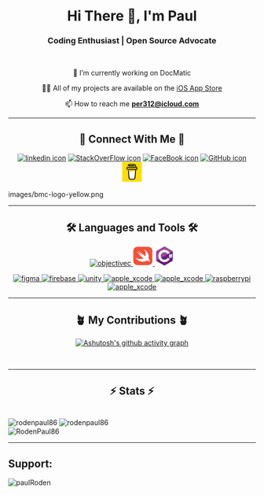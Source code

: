 <h1 align="center">Hi There 👋, I'm Paul</h1>

<h3 align="center">Coding Enthusiast | Open Source Advocate</h3>

<br/>

<div align="center">

🔭 I’m currently working on DocMatic

👨‍💻 All of my projects are available on the [iOS App Store](https://apps.apple.com/th/developer/paul-roden-ii/id693041126)

📫 How to reach me **per312@icloud.com**

</div>

<hr/>
<h2 align="center">🔗 Connect With Me 🔗</h2>
<div align="center">
<a href="https://linkedin.com/in/paul-roden-4a1395167" target="_blank" rel="noreferrer"> <img src="https://www.vectorlogo.zone/logos/linkedin/linkedin-tile.svg" alt="linkedin icon" width="40" height="40" /></a>
<a href="https://stackoverflow.com/users/3187794" target="_blank" rel="noreferrer"> <img src="https://vectorlogo.zone/logos/stackoverflow/stackoverflow-tile.svg" alt="StackOverFlow icon" width="40" height="40" /></a>
<a href="https://fb.com/paulroden86" target="_blank" rel="noreferrer"> <img src="https://vectorlogo.zone/logos/facebook/facebook-tile.svg" alt="FaceBook icon" width="40" height="40" /></a>
<a href="https://github.com/RodenPaul86" target="_blank" rel="noreferrer"> <img src="https://vectorlogo.zone/logos/github/github-tile.svg" alt="GitHub icon" width="40" height="40" /></a>
<a href="https://github.com/RodenPaul86" target="_blank" rel="noreferrer"> <img src="images/bmc-logo-yellow.png" alt="BMC icon" width="40" height="40"
/></a>
</p>
</div>



images/bmc-logo-yellow.png



<hr/>

<h2 align="center">🛠 Languages and Tools 🛠</h2>
<div align="center"> <a href="https://developer.apple.com/library/archive/documentation/Cocoa/Conceptual/ProgrammingWithObjectiveC/Introduction/Introduction.html" target="_blank" rel="noreferrer"> <img src="https://www.vectorlogo.zone/logos/apple_objectivec/apple_objectivec-icon.svg" alt="objectivec" width="40" height="40"/> </a> <a href="https://developer.apple.com/swift/" target="_blank" rel="noreferrer"> <img src="https://raw.githubusercontent.com/devicons/devicon/master/icons/swift/swift-original.svg" alt="swift" width="40" height="40"/> </a>
<a href="https://www.w3schools.com/cs/" target="_blank" rel="noreferrer"> <img src="https://raw.githubusercontent.com/devicons/devicon/master/icons/csharp/csharp-original.svg" alt="csharp" width="40" height="40"/> 
</a>

<a href="https://www.figma.com/" target="_blank" rel="noreferrer"> <img src="https://www.vectorlogo.zone/logos/figma/figma-icon.svg" alt="figma" width="40" height="40"/> </a><a href="https://firebase.google.com/" target="_blank" rel="noreferrer"> <img src="https://www.vectorlogo.zone/logos/firebase/firebase-icon.svg" alt="firebase" width="40" height="40"/> </a> <a href="https://unity.com/" target="_blank" rel="noreferrer"> <img src="https://www.vectorlogo.zone/logos/unity3d/unity3d-icon.svg" alt="unity" width="40" height="40"/> </a>
<a href="https://developer.apple.com/xcode/" target="_blank" rel="noreferrer"> <img src="https://www.vectorlogo.zone/logos/apple_xcode/apple_xcode-icon.svg" alt="apple_xcode" width="40" height="40"/> </a>
<a href="https://code.visualstudio.com" target="_blank" rel="noreferrer"> <img src="https://www.vectorlogo.zone/logos/visualstudio_code/visualstudio_code-icon.svg" alt="apple_xcode" width="40" height="40"/> </a> 
<a href="https://raspberrypi.com/" target="_blank" rel="noreferrer"> <img src="https://www.vectorlogo.zone/logos/raspberrypi/raspberrypi-icon.svg" alt="raspberrypi" width="40" height="40"/> </a>
<a href="https://www.linux.org/" target="_blank" rel="noreferrer"> <img src="https://www.vectorlogo.zone/logos/linux/linux-icon.svg" alt="apple_xcode" width="40" height="40"/> </a>
</p>
</div>

<hr/>

<div align="center">
<h2>🪴 My Contributions 🪴</h2>
  
[![Ashutosh's github activity graph](https://github-readme-activity-graph.vercel.app/graph?username=RodenPaul86&theme=github-compact)](https://github.com/ashutosh00710/github-readme-activity-graph)
</div>

<br/>
<hr/>

<h2 align="center"> ⚡️ Stats ⚡️</h2>
<br/>
<div align="left">
<img width=390 src="https://github-readme-streak-stats.herokuapp.com/?user=rodenpaul86&show_icons=true&theme=dark" alt="rodenpaul86" />  
<img width=390 src="https://github-readme-stats.vercel.app/api?username=rodenpaul86&show_icons=true&theme=dark&locale=en" alt="rodenpaul86" />
<br/>

<img width=325 align="center" src="https://github-readme-stats.vercel.app/api/top-langs?username=rodenpaul86&show_icons=true&theme=dark&locale=en&layout=compact" alt="RodenPaul86" />
</div>

<hr/>

<h2 align="left">Support:</h2>
<p><a href="https://www.buymeacoffee.com/paulrodenjr"> <img align="left" src="https://cdn.buymeacoffee.com/buttons/v2/default-yellow.png" height="50" width="210" alt="paulRoden" /></a></p><br><br>

<br/><br/>
